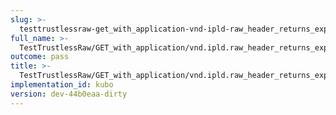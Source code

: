 ```yaml
---
slug: >-
  testtrustlessraw-get_with_application-vnd-ipld-raw_header_returns_expected_caching_headers
full_name: >-
  TestTrustlessRaw/GET_with_application/vnd.ipld.raw_header_returns_expected_caching_headers
outcome: pass
title: >-
  TestTrustlessRaw/GET_with_application/vnd.ipld.raw_header_returns_expected_caching_headers
implementation_id: kubo
version: dev-44b0eaa-dirty
---
```


